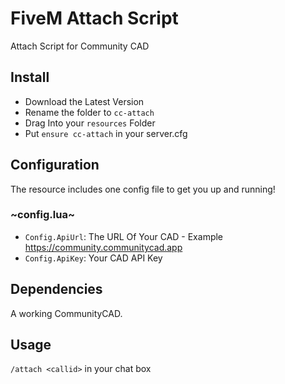 # FiveM Attach Script

Attach Script for Community CAD

## Install

- Download the Latest Version
- Rename the folder to `cc-attach`
- Drag Into your `resources` Folder
- Put `ensure cc-attach` in your server.cfg


## Configuration

The resource includes one config file to get you up and running!

### ~config.lua~

- `Config.ApiUrl`: The URL Of Your CAD - Example https://community.communitycad.app
- `Config.ApiKey`: Your CAD API Key 

## Dependencies

A working CommunityCAD.

## Usage

`/attach <callid>` in your chat box

